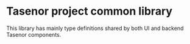 # Tasenor project common library

This library has mainly type definitions shared by both UI and backend Tasenor components.
